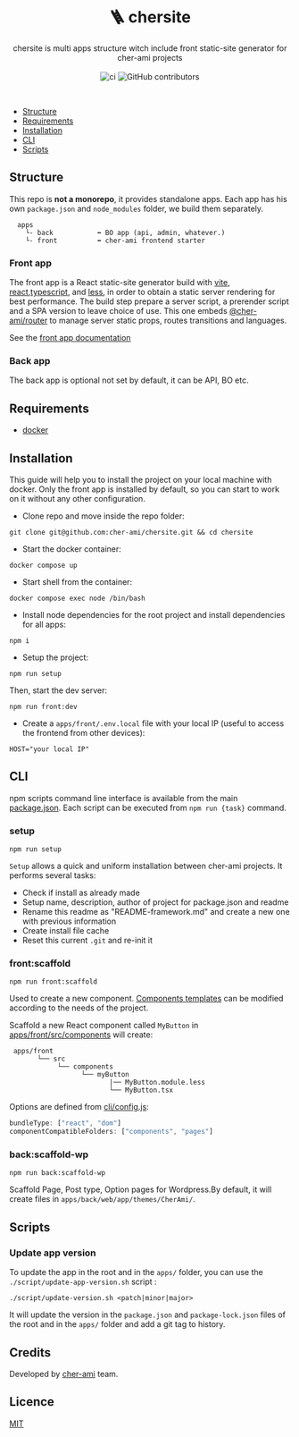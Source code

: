 <h1 align="center" style="text-align:center">🪜 chersite</h1>

<p align="center">
chersite is multi apps structure witch include front static-site generator for cher-ami projects

<br/>
<br/>
<img alt="ci" src="https://github.com/cher-ami/chersite/actions/workflows/ci.yml/badge.svg">
<img alt="GitHub contributors" src="https://img.shields.io/github/contributors/cher-ami/chersite">
</p>

<br/>

- [Structure](#structure)
- [Requirements](#requirements)
- [Installation](#installation)
- [CLI](#cli)
- [Scripts](#scripts)

## Structure

This repo is **not a monorepo**, it provides standalone apps.
Each app has his own `package.json` and `node_modules` folder, we build them separately.

```
  apps
    └- back           ⬅ BO app (api, admin, whatever.)
    └- front          ⬅ cher-ami frontend starter
```

### Front app

The front app is a React static-site generator build with [vite](https://vitejs.dev/), [react](https://reactjs.org/),[typescript](https://www.typescriptlang.org/), and [less](https://lesscss.org/), in order to obtain a static server rendering for best performance. The build step prepare a server script, a prerender script and a SPA version to leave choice of use. This one embeds [@cher-ami/router](https://github.com/cher-ami/router) to manage server static props, routes transitions and languages.

See the [front app documentation](apps/front/README.md)

### Back app

The back app is optional not set by default, it can be API, BO etc.

## Requirements

- [docker](https://www.docker.com/)

## Installation

This guide will help you to install the project on your local machine with docker.
Only the front app is installed by default, so you can start to work on it without any other configuration.

- Clone repo and move inside the repo folder:

```shell
git clone git@github.com:cher-ami/chersite.git && cd chersite
```

- Start the docker container:

```shell
docker compose up
```

- Start shell from the container:

```shell
docker compose exec node /bin/bash
```

- Install node dependencies for the root project and install dependencies for all apps:

```shell
npm i
```

- Setup the project:

```shell
npm run setup
```

Then, start the dev server:

```shell
npm run front:dev
```

- Create a `apps/front/.env.local` file with your local IP (useful to access the frontend from other devices):

```shell
HOST="your local IP"
```

## CLI

npm scripts command line interface is available from the main [package.json](./package.json).
Each script can be executed from `npm run {task}` command.

### setup

```shell
npm run setup
```

`Setup` allows a quick and uniform installation between cher-ami projects. It performs several tasks:

- Check if install as already made
- Setup name, description, author of project for package.json and readme
- Rename this readme as "README-framework.md" and create a new one with previous information
- Create install file cache
- Reset this current `.git` and re-init it

### front:scaffold

```shell
npm run front:scaffold
```

Used to create a new component. [Components templates](cli/tasks/scaffold-component/templates)
can be modified according to the needs of the project.

Scaffold a new React component called `MyButton` in [apps/front/src/components](apps/front/src/components) will create:

```
 apps/front
       └── src
            └── components
                  └── myButton
                         |── MyButton.module.less
                         └── MyButton.tsx
```

Options are defined from [cli/config.js](cli/config.js):

```js
bundleType: ["react", "dom"]
componentCompatibleFolders: ["components", "pages"]
```

### back:scaffold-wp

```shell
npm run back:scaffold-wp
```

Scaffold Page, Post type, Option pages for Wordpress.By default, it will create files in `apps/back/web/app/themes/CherAmi/`.

## Scripts

### Update app version

To update the app in the root and in the `apps/` folder, you can use the `./script/update-app-version.sh` script :

```shell
./script/update-version.sh <patch|minor|major>
```

It will update the version in the `package.json` and `package-lock.json` files of the root and in the `apps/` folder and add a git tag to history.

## Credits

Developed by [cher-ami](https://github.com/cher-ami) team.

## Licence

[MIT](LICENSE)
